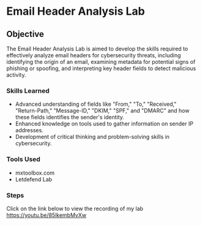 # Email Header Analysis Lab

## Objective 

The Email Header Analysis Lab is aimed to develop the skills required to effectively analyze email headers for cybersecurity threats, including identifying the origin of an email, examining metadata for potential signs of phishing or spoofing, and interpreting key header fields to detect malicious activity.

### Skills Learned

- Advanced understanding of fields like "From," "To," "Received," "Return-Path," "Message-ID," "DKIM," "SPF," and "DMARC" and how these fields identifies the sender's identity. 
- Enhanced knowledge on tools used to gather information on sender IP addresses.
- Development of critical thinking and problem-solving skills in cybersecurity.

### Tools Used

- mxtoolbox.com
- Letdefend Lab


### Steps
Click on the link below to view the recording of my lab
https://youtu.be/85lkembMvXw
